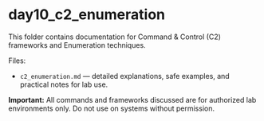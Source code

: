 # day10_c2_enumeration

This folder contains documentation for Command & Control (C2) frameworks and Enumeration techniques.

Files:
- `c2_enumeration.md` — detailed explanations, safe examples, and practical notes for lab use.

**Important:** All commands and frameworks discussed are for authorized lab environments only. Do not use on systems without permission.
